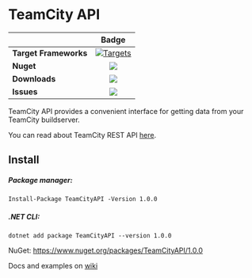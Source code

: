 # TeamCity API
||Badge|
|------|:------:|
|**Target Frameworks**|[![Targets](https://img.shields.io/badge/.NET%20Standard-2.1-green.svg)](https://docs.microsoft.com/ru-ru/dotnet/standard/net-standard)
|**Nuget**|[![](http://img.shields.io/nuget/v/TeamCityAPI.svg)](http://www.nuget.org/packages/TeamCityAPI)
|**Downloads**|[![](https://img.shields.io/nuget/dt/TeamCityAPI.svg)](https://www.nuget.org/packages/TeamCityAPI/)
|**Issues**|[![](https://img.shields.io/github/issues/ISBronny/TeamCityAPI.svg)](https://github.com/ISBronny/TeamCityAPI/issues)

TeamCity API provides a convenient interface for getting data from your TeamCity buildserver.

You can read about TeamCity REST API [here](https://www.jetbrains.com/help/teamcity/rest/teamcity-rest-api-documentation.html).

## Install
##### Package manager:
```
Install-Package TeamCityAPI -Version 1.0.0
```

##### .NET CLI:
```
dotnet add package TeamCityAPI --version 1.0.0
```
NuGet: https://www.nuget.org/packages/TeamCityAPI/1.0.0


Docs and examples on [wiki](https://github.com/ISBronny/TeamCityAPI/wiki)


